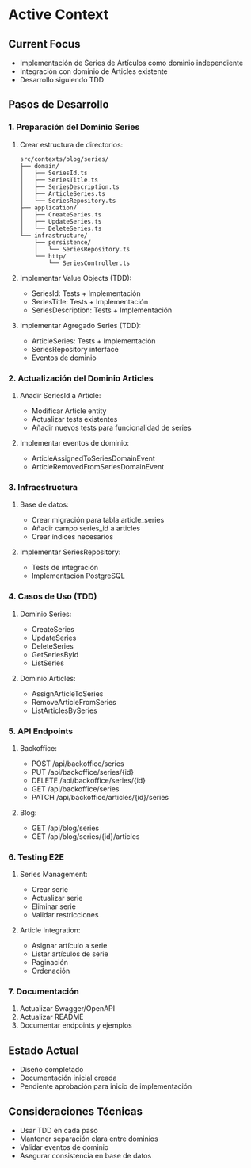 # Active Context

## Current Focus

- Implementación de Series de Artículos como dominio independiente
- Integración con dominio de Articles existente
- Desarrollo siguiendo TDD

## Pasos de Desarrollo

### 1. Preparación del Dominio Series

1. Crear estructura de directorios:

   ```
   src/contexts/blog/series/
   ├── domain/
   │   ├── SeriesId.ts
   │   ├── SeriesTitle.ts
   │   ├── SeriesDescription.ts
   │   ├── ArticleSeries.ts
   │   └── SeriesRepository.ts
   ├── application/
   │   ├── CreateSeries.ts
   │   ├── UpdateSeries.ts
   │   └── DeleteSeries.ts
   └── infrastructure/
       ├── persistence/
       │   └── SeriesRepository.ts
       └── http/
           └── SeriesController.ts
   ```

2. Implementar Value Objects (TDD):

   - SeriesId: Tests + Implementación
   - SeriesTitle: Tests + Implementación
   - SeriesDescription: Tests + Implementación

3. Implementar Agregado Series (TDD):
   - ArticleSeries: Tests + Implementación
   - SeriesRepository interface
   - Eventos de dominio

### 2. Actualización del Dominio Articles

1. Añadir SeriesId a Article:

   - Modificar Article entity
   - Actualizar tests existentes
   - Añadir nuevos tests para funcionalidad de series

2. Implementar eventos de dominio:
   - ArticleAssignedToSeriesDomainEvent
   - ArticleRemovedFromSeriesDomainEvent

### 3. Infraestructura

1. Base de datos:

   - Crear migración para tabla article_series
   - Añadir campo series_id a articles
   - Crear índices necesarios

2. Implementar SeriesRepository:
   - Tests de integración
   - Implementación PostgreSQL

### 4. Casos de Uso (TDD)

1. Dominio Series:

   - CreateSeries
   - UpdateSeries
   - DeleteSeries
   - GetSeriesById
   - ListSeries

2. Dominio Articles:
   - AssignArticleToSeries
   - RemoveArticleFromSeries
   - ListArticlesBySeries

### 5. API Endpoints

1. Backoffice:

   - POST /api/backoffice/series
   - PUT /api/backoffice/series/{id}
   - DELETE /api/backoffice/series/{id}
   - GET /api/backoffice/series
   - PATCH /api/backoffice/articles/{id}/series

2. Blog:
   - GET /api/blog/series
   - GET /api/blog/series/{id}/articles

### 6. Testing E2E

1. Series Management:

   - Crear serie
   - Actualizar serie
   - Eliminar serie
   - Validar restricciones

2. Article Integration:
   - Asignar artículo a serie
   - Listar artículos de serie
   - Paginación
   - Ordenación

### 7. Documentación

1. Actualizar Swagger/OpenAPI
2. Actualizar README
3. Documentar endpoints y ejemplos

## Estado Actual

- Diseño completado
- Documentación inicial creada
- Pendiente aprobación para inicio de implementación

## Consideraciones Técnicas

- Usar TDD en cada paso
- Mantener separación clara entre dominios
- Validar eventos de dominio
- Asegurar consistencia en base de datos
